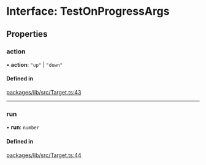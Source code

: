 # Interface: TestOnProgressArgs

## Properties

### action

• **action**: ``"up"`` \| ``"down"``

#### Defined in

[packages/lib/src/Target.ts:43](https://github.com/Knaackee/hotmig/blob/2536646/packages/lib/src/Target.ts#L43)

___

### run

• **run**: `number`

#### Defined in

[packages/lib/src/Target.ts:44](https://github.com/Knaackee/hotmig/blob/2536646/packages/lib/src/Target.ts#L44)
